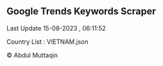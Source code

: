 

## Google Trends Keywords Scraper 
 
Last Update 15-08-2023 , 06:11:52

Country List :
VIETNAM.json



© Abdul Muttaqin 
